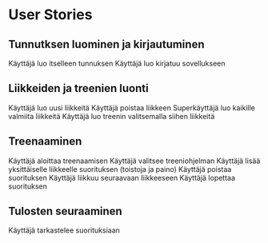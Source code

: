 <h1>User Stories</h1>
<h2>Tunnutksen luominen ja kirjautuminen</h2>
Käyttäjä luo itselleen tunnuksen
Käyttäjä luo kirjatuu sovellukseen 
<h2>Liikkeiden ja treenien luonti</h2>
Käyttäjä luo uusi liikkeitä
Käyttäjä poistaa liikkeen
Superkäyttäjä luo kaikille valmiita liikkeitä
Käyttäjä luo treenin valitsemalla siihen liikkeitä
<h2>Treenaaminen</h2>
Käyttäjä aloittaa treenaamisen
Käyttäjä valitsee treeniohjelman
Käyttäjä lisää yksittäiselle liikkeelle suorituksen (toistoja ja paino)
Käyttäjä poistaa suorituksen
Käyttäjä liikkuu seuraavaan liikkeeseen
Käyttäjä lopettaa suorituksen
<h2>Tulosten seuraaminen</h2>
Käyttäjä tarkastelee suorituksiaan
